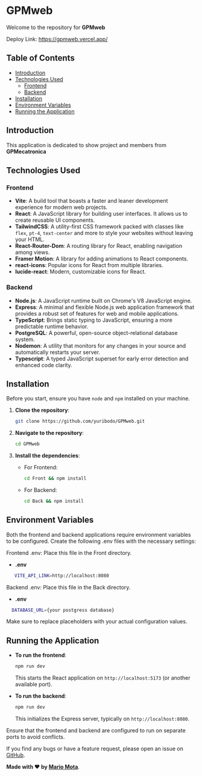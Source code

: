 # GPMweb

Welcome to the repository for **GPMweb**

Deploy Link: https://gpmweb.vercel.app/

## Table of Contents

- [Introduction](#introduction)
- [Technologies Used](#technologies-used)
  - [Frontend](#frontend)
  - [Backend](#backend)
- [Installation](#installation)
- [Environment Variables](#environment-variables)
- [Running the Application](#running-the-application)

## Introduction

This application is dedicated to show project and members from **GPMecatronica**

## Technologies Used

### Frontend

- **Vite**: A build tool that boasts a faster and leaner development experience for modern web projects.
- **React**: A JavaScript library for building user interfaces. It allows us to create reusable UI components.
- **TailwindCSS**: A utility-first CSS framework packed with classes like `flex`, `pt-4`, `text-center` and more to style your websites without leaving your HTML.
- **React-Router-Dom**: A routing library for React, enabling navigation among views.
- **Framer Motion**: A library for adding animations to React components.
- **react-icons**: Popular icons for React from multiple libraries.
- **lucide-react**: Modern, customizable icons for React.

### Backend

- **Node.js**: A JavaScript runtime built on Chrome's V8 JavaScript engine.
- **Express**: A minimal and flexible Node.js web application framework that provides a robust set of features for web and mobile applications.
- **TypeScript**: Brings static typing to JavaScript, ensuring a more predictable runtime behavior.
- **PostgreSQL**: A powerful, open-source object-relational database system.
- **Nodemon**: A utility that monitors for any changes in your source and automatically restarts your server.
- **Typescript**:  A typed JavaScript superset for early error detection and enhanced code clarity.

## Installation

Before you start, ensure you have `node` and `npm` installed on your machine. 

1. **Clone the repository**:
   
   ```bash
   git clone https://github.com/yuribodo/GPMweb.git
   ```

2. **Navigate to the repository**:

   ```bash
   cd GPMweb
   ```

3. **Install the dependencies**:

   - For Frontend:
   
     ```bash
     cd Front && npm install
     ```

   - For Backend:

     ```bash
     cd Back && npm install
     ```

## Environment Variables

Both the frontend and backend applications require environment variables to be configured. Create the following .env files with the necessary settings:

Frontend .env: Place this file in the Front directory.

- **.env**
```bash
   VITE_API_LINK=http://localhost:8080
  ```

Backend .env: Place this file in the Back directory.

- **.env**
 ```bash
   DATABASE_URL={your postgress database}
  ```


Make sure to replace placeholders with your actual configuration values.

## Running the Application

- **To run the frontend**:

  ```bash
  npm run dev
  ```

  This starts the React application on `http://localhost:5173` (or another available port).

- **To run the backend**:

  ```bash
  npm run dev
  ```

  This initializes the Express server, typically on `http://localhost:8080`.


Ensure that the frontend and backend are configured to run on separate ports to avoid conflicts.


If you find any bugs or have a feature request, please open an issue on [GitHub](https://github.com/yuribodo/GPMweb/issues).

**Made with ❤️ by [Mario Mota](https://github.com/yuribodo)**.
